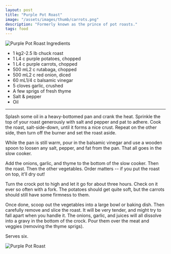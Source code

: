 ```yaml
---
layout: post
title: "Purple Pot Roast"
image: "/assets/images/thumb/carrots.png"
description: "Formerly known as the prince of pot roasts."
tags: food
---
```


![Purple Pot Roast Ingredients](/assets/images/pot-roast-prep.png)

- <span class="metric">1 kg</span><span class="imperial">2-2.5 lb</span> chuck roast
- <span class="metric">1 L</span><span class="imperial">4 c</span> purple potatoes, chopped
- <span class="metric">1 L</span><span class="imperial">4 c</span> purple carrots, chopped
- <span class="metric">500 mL</span><span class="imperial">2 c</span> rutabaga, chopped
- <span class="metric">500 mL</span><span class="imperial">2 c</span> red onion, diced
- <span class="metric">60 mL</span><span class="imperial">1/4 c</span> balsamic vinegar
- 5 cloves garlic, crushed
- A few sprigs of fresh thyme
- Salt & pepper
- Oil

---

Splash some oil in a heavy-bottomed pan and crank the heat. Sprinkle the top of your roast generously with salt and pepper and pat to adhere. Cook the roast, salt-side-down, until it forms a nice crust. Repeat on the other side, then turn off the burner and set the roast aside.

While the pan is still warm, pour in the balsamic vinegar and use a wooden spoon to loosen any salt, pepper, and fat from the pan. That all goes in the slow cooker.

Add the onions, garlic, and thyme to the bottom of the slow cooker. Then the roast. Then the other vegetables. Order matters -- if you put the roast on top, it'll dry out!

Turn the crock pot to high and let it go for about three hours. Check on it ever so often with a fork. The potatoes should get quite soft, but the carrots should still have some firmness to them.

Once done, scoop out the vegetables into a large bowl or baking dish. Then carefully remove and slice the roast. It will be very tender, and might try to fall apart when you handle it. The onions, garlic, and juices will all dissolve into a gravy in the bottom of the crock. Pour them over the meat and veggies (removing the thyme sprigs).

Serves six.

![Purple Pot Roast](/assets/images/pot-roast-done.png)
